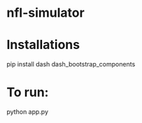 # nfl-simulator
<h1>Installations</h1>
pip install dash dash_bootstrap_components
<h1>To run:</h1>
python app.py